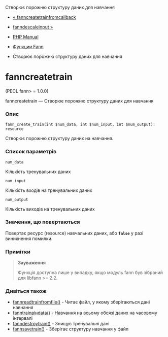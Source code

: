 Створює порожню структуру даних для навчання

-   [« fanncreatetrainfromcallback](function.fann-create-train-from-callback.html)
    
-   [fanndescaleinput »](function.fann-descale-input.html)
    
-   [PHP Manual](index.html)
    
-   [Функции Fann](ref.fann.html)
    
-   Створює порожню структуру даних для навчання
    

# fanncreatetrain

(PECL fann> = 1.0.0)

fanncreatetrain — Створює порожню структуру даних для навчання

### Опис

```methodsynopsis
fann_create_train(int $num_data, int $num_input, int $num_output): resource
```

Створює порожню структуру даних на навчання.

### Список параметрів

`num_data`

Кількість тренувальних даних

`num_input`

Кількість входів на тренувальних даних

`num_output`

Кількість виходів на тренувальних даних

### Значення, що повертаються

Повертає ресурс (resource) навчальних даних, або **`false`** у разі виникнення помилки.

### Примітки

> **Зауваження**
> 
> Функція доступна лише у випадку, якщо модуль fann був зібраний для libfann >= 2.2.

### Дивіться також

-   [fannreadtrainfromfile()](function.fann-read-train-from-file.html) - Читає файл, у якому зберігаються дані навчання
-   [fanntrainвінdata()](function.fann-train-on-data.html) - Навчання на всьому обсязі даних на часовому інтервалі
-   [fanndestroytrain()](function.fann-destroy-train.html) - Знищує тренувальні дані
-   [fannsavetrain()](function.fann-save-train.html) - Зберігає структуру навчання у файл